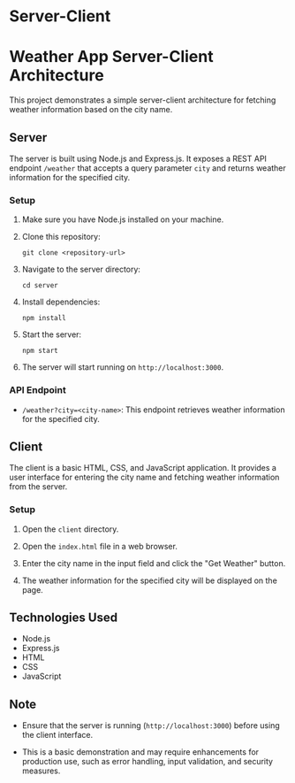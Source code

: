# Server-Client
# Weather App Server-Client Architecture

This project demonstrates a simple server-client architecture for fetching weather information based on the city name.

## Server

The server is built using Node.js and Express.js. It exposes a REST API endpoint `/weather` that accepts a query parameter `city` and returns weather information for the specified city.

### Setup

1. Make sure you have Node.js installed on your machine.

2. Clone this repository:

    ```
    git clone <repository-url>
    ```

3. Navigate to the server directory:

    ```
    cd server
    ```

4. Install dependencies:

    ```
    npm install
    ```

5. Start the server:

    ```
    npm start
    ```

6. The server will start running on `http://localhost:3000`.

### API Endpoint

- `/weather?city=<city-name>`: This endpoint retrieves weather information for the specified city.

## Client

The client is a basic HTML, CSS, and JavaScript application. It provides a user interface for entering the city name and fetching weather information from the server.

### Setup

1. Open the `client` directory.

2. Open the `index.html` file in a web browser.

3. Enter the city name in the input field and click the "Get Weather" button.

4. The weather information for the specified city will be displayed on the page.

## Technologies Used

- Node.js
- Express.js
- HTML
- CSS
- JavaScript

## Note

- Ensure that the server is running (`http://localhost:3000`) before using the client interface.

- This is a basic demonstration and may require enhancements for production use, such as error handling, input validation, and security measures.
